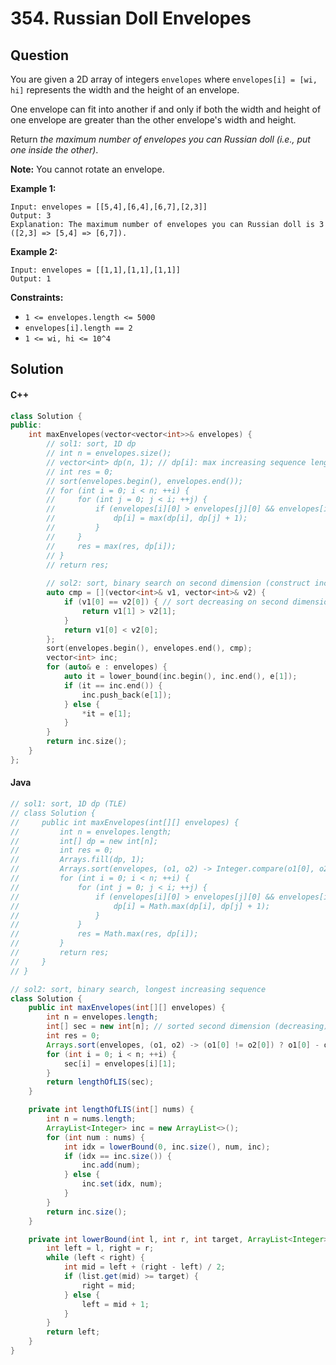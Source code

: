 # 354. Russian Doll Envelopes

## Question

You are given a 2D array of integers `envelopes` where `envelopes[i] = [wi, hi]` represents the width and the height of an envelope.

One envelope can fit into another if and only if both the width and height of one envelope are greater than the other envelope's width and height.

Return _the maximum number of envelopes you can Russian doll (i.e., put one inside the other)_.

**Note:** You cannot rotate an envelope.

**Example 1:**

```
Input: envelopes = [[5,4],[6,4],[6,7],[2,3]]
Output: 3
Explanation: The maximum number of envelopes you can Russian doll is 3 ([2,3] => [5,4] => [6,7]).
```

**Example 2:**

```
Input: envelopes = [[1,1],[1,1],[1,1]]
Output: 1
```

**Constraints:**

* `1 <= envelopes.length <= 5000`
* `envelopes[i].length == 2`
* `1 <= wi, hi <= 10^4`

## Solution

#### C++

```cpp
class Solution {
public:
    int maxEnvelopes(vector<vector<int>>& envelopes) {
        // sol1: sort, 1D dp
        // int n = envelopes.size();
        // vector<int> dp(n, 1); // dp[i]: max increasing sequence length ending with envelopes[i]
        // int res = 0;
        // sort(envelopes.begin(), envelopes.end());
        // for (int i = 0; i < n; ++i) {
        //     for (int j = 0; j < i; ++j) {
        //         if (envelopes[i][0] > envelopes[j][0] && envelopes[i][1] > envelopes[j][1]) {
        //             dp[i] = max(dp[i], dp[j] + 1);
        //         }
        //     }
        //     res = max(res, dp[i]);
        // }
        // return res;
        
        // sol2: sort, binary search on second dimension (construct increasing sequence by insertion)
        auto cmp = [](vector<int>& v1, vector<int>& v2) {
            if (v1[0] == v2[0]) { // sort decreasing on second dimension
                return v1[1] > v2[1];
            }
            return v1[0] < v2[0];
        };
        sort(envelopes.begin(), envelopes.end(), cmp);
        vector<int> inc;
        for (auto& e : envelopes) {
            auto it = lower_bound(inc.begin(), inc.end(), e[1]);
            if (it == inc.end()) {
                inc.push_back(e[1]);
            } else {
                *it = e[1];
            }
        }
        return inc.size();
    }
};
```

#### Java

```java
// sol1: sort, 1D dp (TLE)
// class Solution {
//     public int maxEnvelopes(int[][] envelopes) {
//         int n = envelopes.length;
//         int[] dp = new int[n];
//         int res = 0;
//         Arrays.fill(dp, 1);
//         Arrays.sort(envelopes, (o1, o2) -> Integer.compare(o1[0], o2[0]));
//         for (int i = 0; i < n; ++i) {
//             for (int j = 0; j < i; ++j) {
//                 if (envelopes[i][0] > envelopes[j][0] && envelopes[i][1] > envelopes[j][1]) {
//                     dp[i] = Math.max(dp[i], dp[j] + 1);
//                 }
//             }
//             res = Math.max(res, dp[i]);
//         }
//         return res;
//     }
// }

// sol2: sort, binary search, longest increasing sequence
class Solution {
    public int maxEnvelopes(int[][] envelopes) {
        int n = envelopes.length;
        int[] sec = new int[n]; // sorted second dimension (decreasing)
        int res = 0;
        Arrays.sort(envelopes, (o1, o2) -> (o1[0] != o2[0]) ? o1[0] - o2[0] : o2[1] - o1[1]); // sort decreasing on second dimension
        for (int i = 0; i < n; ++i) {
            sec[i] = envelopes[i][1];
        }
        return lengthOfLIS(sec);
    }

    private int lengthOfLIS(int[] nums) {
        int n = nums.length;
        ArrayList<Integer> inc = new ArrayList<>();
        for (int num : nums) {
            int idx = lowerBound(0, inc.size(), num, inc);
            if (idx == inc.size()) {
                inc.add(num);
            } else {
                inc.set(idx, num);
            }
        }
        return inc.size();
    }

    private int lowerBound(int l, int r, int target, ArrayList<Integer> list) {
        int left = l, right = r;
        while (left < right) {
            int mid = left + (right - left) / 2;
            if (list.get(mid) >= target) {
                right = mid;
            } else {
                left = mid + 1;
            }
        }
        return left;
    }
}
```
